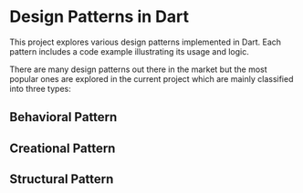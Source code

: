 # Design Patterns in Dart

This project explores various design patterns implemented in Dart.  Each pattern includes a code example illustrating its usage and logic.



There are many design patterns out there in the market but the most popular ones are explored in the current project which are mainly classified into three types:

## Behavioral Pattern

## Creational Pattern

## Structural Pattern
